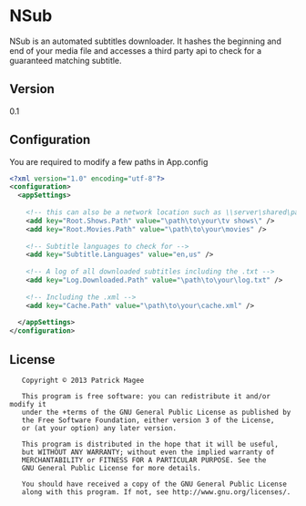 ﻿NSub
=========

NSub is an automated subtitles downloader. It hashes the beginning and end of your media file and accesses a third party api to check for a guaranteed matching subtitle.

Version
----
0.1


Configuration
--------------

You are required to modify a few paths in App.config

```xml
<?xml version="1.0" encoding="utf-8"?>
<configuration>
  <appSettings>
  
    <!-- this can also be a network location such as \\server\shared\path  -->
    <add key="Root.Shows.Path" value="\path\to\your\tv shows\" />
    <add key="Root.Movies.Path" value="\path\to\your\movies" />
    
    <!-- Subtitle languages to check for -->
    <add key="Subtitle.Languages" value="en,us" />
    
    <!-- A log of all downloaded subtitles including the .txt -->
    <add key="Log.Downloaded.Path" value="\path\to\your\log.txt" />
    
    <!-- Including the .xml -->
    <add key="Cache.Path" value="\path\to\your\cache.xml" />
  
  </appSettings>
</configuration>
```

License
--------------

```
   Copyright © 2013 Patrick Magee
   
   This program is free software: you can redistribute it and/or modify it
   under the +terms of the GNU General Public License as published by 
   the Free Software Foundation, either version 3 of the License, 
   or (at your option) any later version.
   
   This program is distributed in the hope that it will be useful, 
   but WITHOUT ANY WARRANTY; without even the implied warranty of 
   MERCHANTABILITY or FITNESS FOR A PARTICULAR PURPOSE. See the 
   GNU General Public License for more details.
   
   You should have received a copy of the GNU General Public License
   along with this program. If not, see http://www.gnu.org/licenses/.
 ```